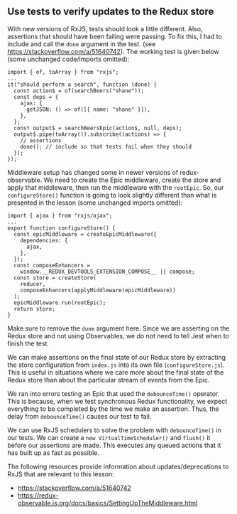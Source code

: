 ## Use tests to verify updates to the Redux store

<Timestamp start="0:00" end="0:30">
    
With new versions of RxJS, tests should look a little different. Also, assertions that should have been failing were passing. To fix this, I had to include and call the `done` argument in the test. (see https://stackoverflow.com/a/51640742). The working test is given below (some unchanged code/imports omitted):

```
import { of, toArray } from "rxjs";
...
it("should perform a search", function (done) {
  const action$ = of(searchBeers("shane"));
  const deps = {
    ajax: {
      getJSON: () => of([{ name: "shane" }]),
    },
  };
  const output$ = searchBeersEpic(action$, null, deps);
  output$.pipe(toArray()).subscribe((actions) => {
    // assertions
    done(); // include so that tests fail when they should
  });
});
```

</Timestamp>

<Timestamp start="0:31" end="1:05">

Middleware setup has changed some in newer versions of redux-observable. We need to create the Epic middleware, create the store and apply that middleware, then run the middleware with the `rootEpic`. So, our `configureStore()` function is going to look slightly different than what is presented in the lesson (some unchanged imports omitted):

```
import { ajax } from "rxjs/ajax";
...
export function configureStore() {
  const epicMiddleware = createEpicMiddleware({
    dependencies: {
      ajax,
    },
  });
  const composeEnhancers =
    window.__REDUX_DEVTOOLS_EXTENSION_COMPOSE__ || compose;
  const store = createStore(
    reducer,
    composeEnhancers(applyMiddleware(epicMiddleware))
  );
  epicMiddleware.run(rootEpic);
  return store;
}
```

</Timestamp>

<Timestamp start="4:28" end="4:45">

Make sure to remove the `done` argument here. Since we are asserting on the Redux store and not using Observables, we do not need to tell Jest when to finish the test.

</Timestamp>

We can make assertions on the final state of our Redux store by extracting the store configuration from `index.js` into its own file (`configureStore.js`). This is useful in situations where we care more about the final state of the Redux store than about the particular stream of events from the Epic.

We ran into errors testing an Epic that used the `debounceTime()` operator. This is because, when we test synchronous Redux functionality, we expect everything to be completed by the time we make an assertion. Thus, the delay from `debounceTime()` causes our test to fail.

We can use RxJS schedulers to solve the problem with `debounceTime()` in our tests. We can create a `new VirtualTimeScheduler()` and `flush()` it before our assertions are made. This executes any queued actions that it has built up as fast as possible.

The following resources provide information about updates/deprecations to RxJS that are relevant to this lesson:

-   https://stackoverflow.com/a/51640742
-   https://redux-observable.js.org/docs/basics/SettingUpTheMiddleware.html
